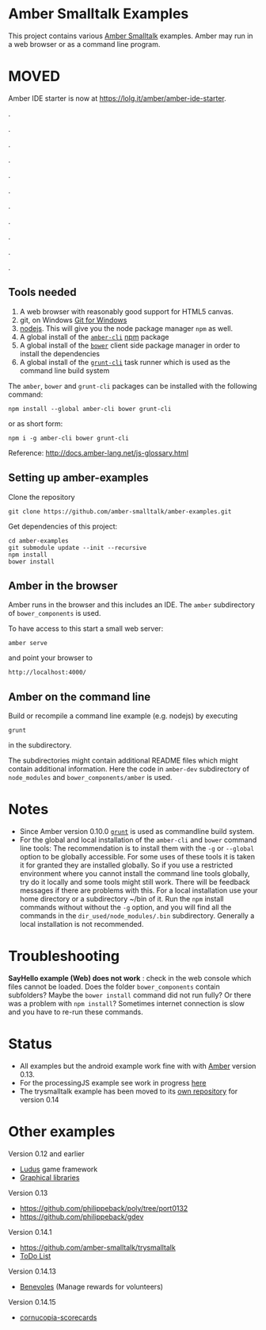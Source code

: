 Amber Smalltalk Examples
========================

This project contains various [Amber Smalltalk](http://amber-lang.net/)  examples. Amber may run in a web browser or as a command line program.


MOVED
====

Amber IDE starter is now at https://lolg.it/amber/amber-ide-starter.

.

.

.

.

.

.

.

.

.

.

.


Tools needed
------------

1. A web browser with reasonably good support for HTML5 canvas.
2. git, on Windows [Git for Windows](http://msysgit.github.io/)
3. [nodejs](http://www.nodejs.org/). This will give you the node package manager `npm` as well.
4. A global install of the [`amber-cli`](http://amber-lang.net/) [npm](http://npmjs.org/) package
5. A global install of the [`bower`](http://bower.io/) client side package manager in order to install the dependencies
6. A global install of the [`grunt-cli`](http://gruntjs.com/) task runner which is used as the command line build system 

The `amber`, `bower` and `grunt-cli` packages can be installed with the following command:

    npm install --global amber-cli bower grunt-cli

or as short form:

    npm i -g amber-cli bower grunt-cli
    

Reference: http://docs.amber-lang.net/js-glossary.html


Setting up amber-examples 
-------------------------

Clone the repository 

    git clone https://github.com/amber-smalltalk/amber-examples.git

Get dependencies of this project:

    cd amber-examples 
    git submodule update --init --recursive
    npm install
    bower install


Amber in the browser  
--------------------

Amber runs in the browser and this includes an IDE. The ``amber`` subdirectory of ``bower_components`` is used.

To have access to this start a small web server:

`amber serve`

and point your browser to

`http://localhost:4000/`


Amber on the command line 
-------------------------


Build or recompile a command line example  (e.g. nodejs) by executing 

`grunt`

in the subdirectory.

The subdirectories might contain additional README files which might contain additional information. Here the code in ``amber-dev`` subdirectory of ``node_modules`` and ``bower_components/amber`` is used.


Notes
=====

- Since Amber version 0.10.0 [`grunt`](http://gruntjs.com/) is used as commandline build system.
- For the global and local installation of the `amber-cli` and `bower` command line tools: The recommendation is to install them with the `-g` or `--global` option to be globally accessible. For some uses of these tools it is  taken it for granted they are installed globally.  So if you use a restricted environment where you  cannot install the command line tools globally, try do it locally and some tools might still work. There will be feedback messages if there are problems with this. For a local installation use your home directory or a subdirectory ~/bin of it. Run the  `npm` install commands without without the `-g` option, and you will find all the commands in the `dir_used/node_modules/.bin` subdirectory. Generally a local installation is not recommended.


Troubleshooting
===============

**SayHello example (Web) does not work**
:    check in the web console which files cannot be loaded. Does the folder ``bower_components`` contain subfolders?
     Maybe the ``bower install`` command did not run fully? Or there was a problem with ``npm install``?
     Sometimes internet connection is slow and you have to re-run these commands.
     

Status
======

- All examples but the android example work fine with with [Amber](https://github.com/amber-smalltalk) version 0.13.
- For the processingJS example see work in progress [here](https://github.com/HeSe/amber-processingJs)
- The trysmalltalk example has been moved to its [own repository](https://github.com/amber-smalltalk/trysmalltalk) for version 0.14


Other examples
==============

Version 0.12 and earlier

- [Ludus](https://github.com/bromagosa/Ludus) game framework
- [Graphical libraries](https://github.com/hhzl/Amber-Graphical-Libraries-Demo)

Version 0.13

- https://github.com/philippeback/poly/tree/port0132
- https://github.com/philippeback/gdev

Version 0.14.1

- https://github.com/amber-smalltalk/trysmalltalk
- [ToDo List](https://github.com/hhzl/Amber-ToDo-List)


Version 0.14.13
- [Benevoles](https://github.com/vicnet/benevoles) (Manage rewards for volunteers)


Version 0.14.15
- [cornucopia-scorecards](https://github.com/seandenigris/cornucopia-scorecards)
